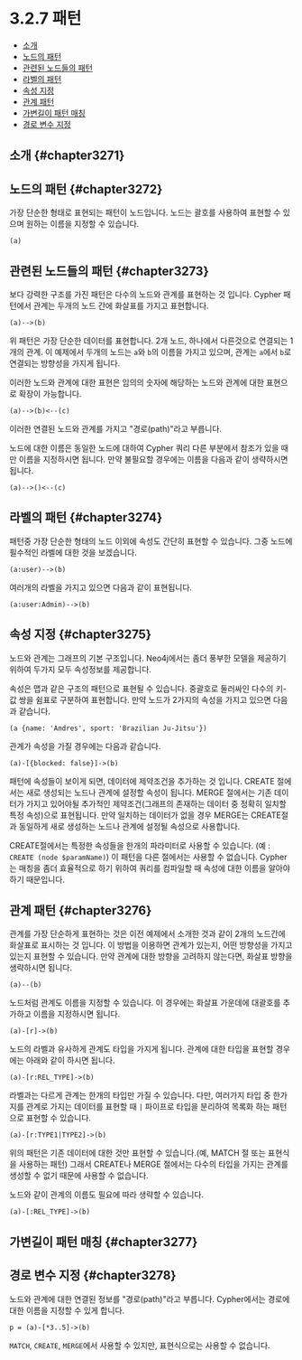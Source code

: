 # 3.2.7 패턴

* [소개](#chapter3271)
* [노드의 패턴](#chapter3272)
* [관련된 노드들의 패턴](#chapter3273)
* [라벨의 패턴](#chapter3274)
* [속성 지정](#chapter3275)
* [관계 패턴](#chapter3276)
* [가변길이 패턴 매칭](#chapter3277)
* [경로 변수 지정](#chapter3278)

## 소개 {#chapter3271}
  
## 노드의 패턴 {#chapter3272}

가장 단순한 형태로 표현되는 패턴이 노드입니다. 노드는 괄호를 사용하여 표현할 수 있으며 원하는 이름을 지정할 수 있습니다.

```cypher
(a)
```

## 관련된 노드들의 패턴 {#chapter3273}

보다 강력한 구조를 가진 패턴은 다수의 노드와 관계를 표현하는 것 입니다. Cypher 패턴에서 관계는 두개의 노드 간에 화살표를 가지고 표현합니다.

```cypher
(a)-->(b)
```

위 패턴은 가장 단순한 데이터를 표현합니다. 2개 노드, 하나에서 다른것으로 연결되는 1개의 관계. 이 예제에서 두개의 노드는 `a`와 `b`의 이름을 가지고 있으며, 관계는 `a`에서 `b`로 연결되는 방향성을 가지게 됩니다.

이러한 노드와 관계에 대한 표현은 임의의 숫자에 해당하는 노드와 관계에 대한 표현으로 확장이 가능합니다.

```cypher
(a)-->(b)<--(c)
```

이러한 연결된 노드와 관계를 가지고 "경로(path)"라고 부릅니다.

노드에 대한 이름은 동일한 노드에 대하여 Cypher 쿼리 다른 부분에서 참조가 있을 때만 이름을 지정하시면 됩니다. 만약 불필요할 경우에는 이름을 다음과 같이 생략하시면 됩니다.

```cypher
(a)-->()<--(c)
```

## 라벨의 패턴 {#chapter3274}

패턴중 가장 단순한 형태의 노드 이외에 속성도 간단히 표현할 수 있습니다. 그중 노드에 필수적인 라벨에 대한 것을 보겠습니다.

```cypher
(a:user)-->(b)
```

여러개의 라벨을 가지고 있으면 다음과 같이 표현됩니다.

```cypher
(a:user:Admin)-->(b)
```

## 속성 지정 {#chapter3275}

노드와 관계는 그래프의 기본 구조입니다. Neo4j에서는 좀더 풍부한 모델을 제공하기 위하여 두가지 모두 속성정보를 제공합니다.

속성은 맵과 같은 구조의 패턴으로 표현될 수 있습니다. 중괄호로 둘러싸인 다수의 키-값 쌍을 쉼표로 구분하여 표현합니다. 만약 노드가 2가지의 속성을 가지고 있으면 다음과 같습니다.

```cypher
(a {name: 'Andres', sport: 'Brazilian Ju-Jitsu'})
```

관계가 속성을 가질 경우에는 다음과 같습니다.

```cypher
(a)-[{blocked: false}]->(b)
```

패턴에 속성들이 보이게 되면, 데이터에 제약조건을 추가하는 것 입니다. CREATE 절에서는 새로 생성되는 노드나 관계에 설정할 속성이 됩니다. MERGE 절에서는 기존 데이터가 가지고 있어야될 추가적인 제약조건(그래프의 존재하는 데이터 중 정확히 일치할 특정 속성)으로 표현됩니다. 만약 일치하는 데이터가 없을 경우 MERGE는 CREATE절과 동일하게 새로 생성하는 노드나 관계에 설정될 속성으로 사용합니다.

CREATE절에서는 특정한 속성들을 한개의 파라미터로 사용할 수 있습니다. (예 : `CREATE (node $paramName)`) 이 패턴을 다른 절에서는 사용할 수 없습니다. Cypher는 매칭을 좀더 효율적으로 하기 위하여 쿼리를 컴파일할 때 속성에 대한 이름을 알아야 하기 때문입니다.

## 관계 패턴 {#chapter3276}

관계를 가장 단순하게 표현하는 것은 이전 예제에서 소개한 것과 같이 2개의 노드간에 화살표로 표시하는 것 입니다. 이 방법을 이용하면 관계가 있는지, 어떤 방향성을 가지고 있는지 표현할 수 있습니다. 만약 관계에 대한 방향을 고려하지 않는다면, 화살표 방향을 생략하시면 됩니다.

```cypher
(a)--(b)
```

노드처럼 관계도 이름을 지정할 수 있습니다. 이 경우에는 화살표 가운데에 대괄호를 추가하고 이름을 지정하시면 됩니다.

```cypher
(a)-[r]->(b)
```

노드의 라벨과 유사하게 관계도 타입을 가지게 됩니다. 관계에 대한 타입을 표현할 경우에는 아래와 같이 하시면 됩니다.

```cypher
(a)-[r:REL_TYPE]->(b)
```

라벨과는 다르게 관계는 한개의 타입만 가질 수 있습니다. 다만, 여러가지 타입 중 한가지를 관계로 가지는 데이터를 표현할 때 `|` 파이프로 타입을 분리하여 목록화 하는 패턴으로 표현할 수 있습니다.

```cypher
(a)-[r:TYPE1|TYPE2]->(b)
```

위의 패턴은 기존 데이터에 대한 것만 표현할 수 있습니다.(예, MATCH 절 또는 표현식을 사용하는 패턴) 그래서 CREATE나 MERGE 절에서는 다수의 타입을 가지는 관계를 생성할 수 없기 때문에 사용할 수 없습니다.

노드와 같이 관계의 이름도 필요에 따라 생략할 수 있습니다.

```cypher
(a)-[:REL_TYPE]->(b)
```

## 가변길이 패턴 매칭 {#chapter3277}

## 경로 변수 지정 {#chapter3278}

노드와 관계에 대한 연결된 정보를 "경로(path)"라고 부릅니다. Cypher에서는 경로에 대한 이름을 지정할 수 있게 합니다.

```cypher
p = (a)-[*3..5]->(b)
```

`MATCH`, `CREATE`, `MERGE`에서 사용할 수 있지만, 표현식으로는 사용할 수 없습니다.